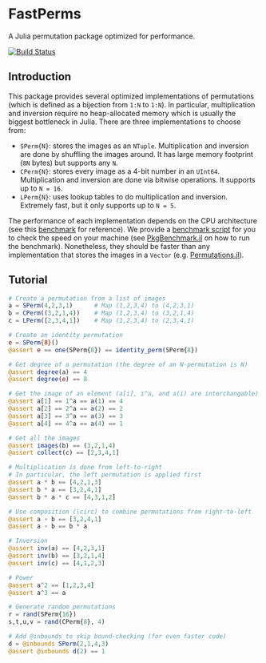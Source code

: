 # FastPerms

A Julia permutation package optimized for performance.

[![Build Status](https://github.com/minhcly95/FastPerms.jl/actions/workflows/CI.yml/badge.svg?branch=main)](https://github.com/minhcly95/FastPerms.jl/actions/workflows/CI.yml?query=branch%3Amain)

## Introduction

This package provides several optimized implementations of permutations (which is defined as a bijection from `1:N` to `1:N`).
In particular, multiplication and inversion require no heap-allocated memory which is usually the biggest bottleneck in Julia.
There are three implementations to choose from:
- `SPerm{N}`: stores the images as an `NTuple`. Multiplication and inversion are done by shuffling the images around.
It has large memory footprint (`8N` bytes) but supports any `N`.
- `CPerm{N}`: stores every image as a 4-bit number in an `UInt64`. Multiplication and inversion are done via bitwise operations.
It supports up to `N = 16`.
- `LPerm{N}`: uses lookup tables to do multiplication and inversion. Extremely fast, but it only supports up to `N = 5`.

The performance of each implementation depends on the CPU architecture (see this [benchmark](benchmark/benchmark_report.md) for reference).
We provide a [benchmark script](benchmark/benchmarks.jl) for you to check the speed on your machine
(see [PkgBenchmark.jl](https://github.com/JuliaCI/PkgBenchmark.jl) on how to run the benchmark).
Nonetheless, they should be faster than any implementation that stores the images in a `Vector`
(e.g. [Permutations.jl](https://github.com/scheinerman/Permutations.jl)).

## Tutorial

```julia
# Create a permutation from a list of images
a = SPerm(4,2,3,1)      # Map (1,2,3,4) to (4,2,3,1)
b = CPerm((3,2,1,4))    # Map (1,2,3,4) to (3,2,1,4)
c = LPerm([2,3,4,1])    # Map (1,2,3,4) to (2,3,4,1)

# Create an identity permutation
e = SPerm{8}()
@assert e == one(SPerm{8}) == identity_perm(SPerm{8})

# Get degree of a permutation (the degree of an N-permutation is N)
@assert degree(a) == 4
@assert degree(e) == 8

# Get the image of an element (a[i], i^a, and a(i) are interchangable)
@assert a[1] == 1^a == a(1) == 4
@assert a[2] == 2^a == a(2) == 2
@assert a[3] == 3^a == a(3) == 3
@assert a[4] == 4^a == a(4) == 1

# Get all the images
@assert images(b) == (3,2,1,4)
@assert collect(c) == [2,3,4,1]

# Multiplication is done from left-to-right
# In particular, the left permutation is applied first
@assert a * b == [4,2,1,3]
@assert b * a == [3,2,4,1]
@assert b * a * c == [4,3,1,2]

# Use composition (\circ) to combine permutations from right-to-left
@assert a ∘ b == [3,2,4,1]
@assert a ∘ b == b * a

# Inversion
@assert inv(a) == [4,2,3,1]
@assert inv(b) == [3,2,1,4]
@assert inv(c) == [4,1,2,3]

# Power
@assert a^2 == [1,2,3,4]
@assert a^3 == a

# Generate random permutations
r = rand(SPerm{16})
s,t,u,v = rand(CPerm{8}, 4)

# Add @inbounds to skip bound-checking (for even faster code)
d = @inbounds SPerm(2,1,4,3)
@assert @inbounds d(2) == 1
```

